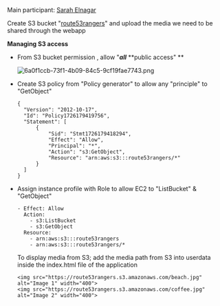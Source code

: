 Main participant: [Sarah Elnagar](https://app.nuclino.com/users/1f317638-efc4-4361-a031-3883f34588f5?mId=tpj76H6l)

Create S3 bucket "[route53rangers](https://us-east-1.console.aws.amazon.com/s3/buckets/route53rangers?region=us-east-1)" and upload the media we need to be shared through the webapp

**Managing S3 access**

- From S3 bucket permission ,  allow "***all*** **public access" **

  ![6a0f1ccb-73f1-4b09-84c5-9cf19fae7743.png](https://files.nuclino.com/files/c9ed9899-9893-4eab-9632-fb77169ac848/6a0f1ccb-73f1-4b09-84c5-9cf19fae7743.png)
- Create S3 policy from "Policy generator" to allow any "principle" to "GetObject"
  ```
  {
  	"Version": "2012-10-17",
  	"Id": "Policy1726179419756",
  	"Statement": [
  		{
  			"Sid": "Stmt1726179418294",
  			"Effect": "Allow",
  			"Principal": "*",
  			"Action": "s3:GetObject",
  			"Resource": "arn:aws:s3:::route53rangers/*"
  		}
  	]
  }
  ```
- Assign instance profile with Role to allow EC2 to "ListBucket" & "GetObject"
  ```
  - Effect: Allow
    Action:
      - s3:ListBucket
      - s3:GetObject
    Resource:
      - arn:aws:s3:::route53rangers
      - arn:aws:s3:::route53rangers/*
  ```
  To display media from S3; add the media path from S3 into userdata inside the index.html file of the application
  ```
  <img src="https://route53rangers.s3.amazonaws.com/beach.jpg" alt="Image 1" width="400">
  <img src="https://route53rangers.s3.amazonaws.com/coffee.jpg" alt="Image 2" width="400">
  ```
